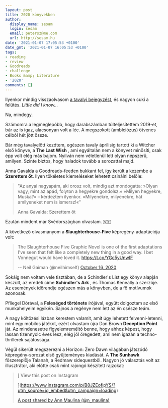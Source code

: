 ```yaml
---
layout: post
title: 2020 könyvekben
author:
  display_name: sesam
  login: sesam
  email: petersz@me.com
  url: http://sesam.hu
date: '2021-01-07 17:05:53 +0100'
date_gmt: '2021-01-07 16:05:53 +0100'
tags:
- reading
- review
- Goodreads
- challenge
- Books &amp; Literature
- '2020'
comments: []
---
```


Ilyenkor mindig visszaolvasom [a tavalyi bejegyzést](https://sesam.hu/2020/01/03/2019-konyvekben/), és nagyon cuki a felütés. _Little did I know…_

Na, mindegy.

Számomra a legmeglepőbb, hogy darabszámban túlteljesítettem 2019-et, bár az is igaz, alacsonyan volt a léc. A megszokott (ambíciózus) ötvenes célból hét jött össze.

Bár még tavalyelőtt kezdtem, egészen tavaly áprilisig tartott ki a Witcher első könyve, a **The Last Wish** , ami egyáltalán nem a könyvet minősíti, csak épp volt elég más bajom. Nyilván nem véletlenül lett olyan népszerű, amilyen. Szinte biztos, hogy haladok tovább a sorozattal majd.

Anna Gavalda a Goodreads-feeden bukkant fel, így került a kezembe a **Szerettem őt**. Ilyen tökéletes kiemeléseket lehetett csinálni belőle:

> "Az anyai nagyapám, aki orosz volt, mindig azt mondogatta: »Olyan vagy, mint az apád, folyton a hegyekre gondolsz.« »Milyen hegyekre, Muska?« – kérdeztem ilyenkor. »Milyenekre, milyenekre, hát amilyeneket nem is ismersz!«"
> 
> Anna Gavalda: Szerettem őt

Ezután mindent már Svédországban olvastam. 🇸🇪

A következő olvasmányom a **Slaughterhouse-Five** képregény-adaptációja volt:

> The Slaughterhouse Five Graphic Novel is one of the first adaptations I've seen that felt like a completely new thing in a good way. I bet Vonnegut would have loved it. <https://t.co/YGc5yUnwIF>
> 
> -- Neil Gaiman (@neilhimself) [October 16, 2020](https://twitter.com/neilhimself/status/1316919362360586241?ref_src=twsrc%5Etfw)

  


Sokáig nem voltam vele tisztában, de a Schindler's List egy könyv alapján készült, az eredeti címe **Schindler's Ark** , és Thomas Keneally a szerzője. Az események időrendje egészen más a könyvben, de a fő motívumok azonosak.

Pfliegel Dórával, a **Feleséged története** írójával, együtt dolgoztam az első munkahelyeim egyikén. Sajnos a regénye nem lett az én csésze teám.

A nagy költözési lázban kerestem valamit, amit úgy lehetett felvenni-letenni, mint egy mobilos játékot, ezért olvastam újra Dan Brown **Deception Point** ját. Az mindenesetre figyelemreméltó benne, hogy ahhoz képest, hogy lassan tizennyolc éves lesz, elég jól öregedett, ami nem igazán a techno-thrillerek sajátossága.

Végül sikerült megszerezni a Horizon: Zero Dawn világában játszódó képregény-sorozat első gyűjteményes kiadását. A **The Sunhawk** főszereplője Talanah, a Redmaw sidequestből. Nagyon jó választás volt az illusztrátor, aki előtte csak mint rajongó készített rajzokat:

> [ View this post on Instagram
> 
> ](https://www.instagram.com/p/B8JZEoflpYS/?utm_source=ig_embed&utm_campaign=loading)
> 
> [A post shared by Ann Maulina (@n_maulina)](https://www.instagram.com/p/B8JZEoflpYS/?utm_source=ig_embed&utm_campaign=loading)

